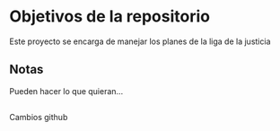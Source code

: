 # Objetivos de la repositorio

Este proyecto se encarga de manejar los planes de la liga de la justicia


## Notas
Pueden hacer lo que quieran...
##
Cambios github
